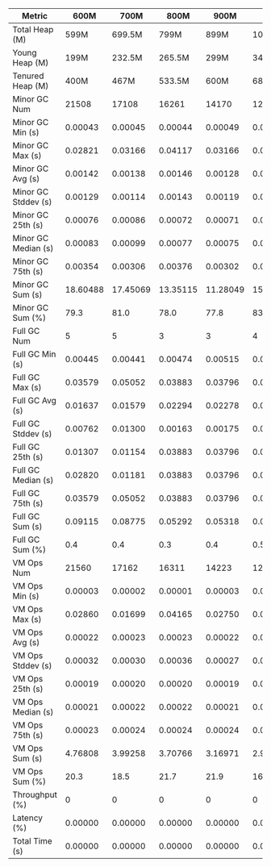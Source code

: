 | Metric | 600M | 700M | 800M | 900M | 1GB | 2GB | 4GB | 8GB |
|------|----|----|----|----|---|---|---|---|
| Total Heap (M) | 599M | 699.5M | 799M | 899M | 1023.5M | 2047.5M | 4095.5M | 8191M |
| Young Heap (M) | 199M | 232.5M | 265.5M | 299M | 340.5M | 682M | 1364.5M | 2729.5M |
| Tenured Heap (M) | 400M | 467M | 533.5M | 600M | 683M | 1365.5M | 2731M | 5461.5M |
| Minor GC Num | 21508 | 17108 | 16261 | 14170 | 12685 | 6430 | 3088 | 1527 |
| Minor GC Min (s) | 0.00043 | 0.00045 | 0.00044 | 0.00049 | 0.00046 | 0.00044 | 0.00047 | 0.00048 |
| Minor GC Max (s) | 0.02821 | 0.03166 | 0.04117 | 0.03166 | 0.02801 | 0.04893 | 0.04220 | 0.05054 |
| Minor GC Avg (s) | 0.00142 | 0.00138 | 0.00146 | 0.00128 | 0.00153 | 0.00159 | 0.00170 | 0.00143 |
| Minor GC Stddev (s) | 0.00129 | 0.00114 | 0.00143 | 0.00119 | 0.00128 | 0.00137 | 0.00188 | 0.00212 |
| Minor GC 25th (s) | 0.00076 | 0.00086 | 0.00072 | 0.00071 | 0.00095 | 0.00122 | 0.00118 | 0.00079 |
| Minor GC Median (s) | 0.00083 | 0.00099 | 0.00077 | 0.00075 | 0.00116 | 0.00136 | 0.00126 | 0.00086 |
| Minor GC 75th (s) | 0.00354 | 0.00306 | 0.00376 | 0.00302 | 0.00325 | 0.00306 | 0.00360 | 0.00313 |
| Minor GC Sum (s) | 18.60488 | 17.45069 | 13.35115 | 11.28049 | 15.10369 | 9.14832 | 4.26718 | 1.60543 |
| Minor GC Sum (%) | 79.3 | 81.0 | 78.0 | 77.8 | 83.2 | 85.1 | 79.6 | 80.3 |
| Full GC Num | 5 | 5 | 3 | 3 | 4 | 2 | 2 | 2 |
| Full GC Min (s) | 0.00445 | 0.00441 | 0.00474 | 0.00515 | 0.00494 | 0.00490 | 0.00530 | 0.00542 |
| Full GC Max (s) | 0.03579 | 0.05052 | 0.03883 | 0.03796 | 0.05977 | 0.01148 | 0.01118 | 0.01003 |
| Full GC Avg (s) | 0.01637 | 0.01579 | 0.02294 | 0.02278 | 0.02205 | 0.00819 | 0.00824 | 0.00773 |
| Full GC Stddev (s) | 0.00762 | 0.01300 | 0.00163 | 0.00175 | 0.01760 | 0.00465 | 0.00416 | 0.00326 |
| Full GC 25th (s) | 0.01307 | 0.01154 | 0.03883 | 0.03796 | 0.01427 | 0.00490 | 0.00530 | 0.00542 |
| Full GC Median (s) | 0.02820 | 0.01181 | 0.03883 | 0.03796 | 0.01427 | 0.00490 | 0.00530 | 0.00542 |
| Full GC 75th (s) | 0.03579 | 0.05052 | 0.03883 | 0.03796 | 0.05977 | 0.01148 | 0.01118 | 0.01003 |
| Full GC Sum (s) | 0.09115 | 0.08775 | 0.05292 | 0.05318 | 0.08822 | 0.01639 | 0.01649 | 0.01545 |
| Full GC Sum (%) | 0.4 | 0.4 | 0.3 | 0.4 | 0.5 | 0.2 | 0.3 | 0.8 |
| VM Ops Num | 21560 | 17162 | 16311 | 14223 | 12742 | 6484 | 3131 | 1572 |
| VM Ops Min (s) | 0.00003 | 0.00002 | 0.00001 | 0.00003 | 0.00004 | 0.00005 | 0.00002 | 0.00003 |
| VM Ops Max (s) | 0.02860 | 0.01699 | 0.04165 | 0.02750 | 0.01510 | 0.01852 | 0.02336 | 0.00346 |
| VM Ops Avg (s) | 0.00022 | 0.00023 | 0.00023 | 0.00022 | 0.00023 | 0.00024 | 0.00034 | 0.00024 |
| VM Ops Stddev (s) | 0.00032 | 0.00030 | 0.00036 | 0.00027 | 0.00016 | 0.00029 | 0.00099 | 0.00010 |
| VM Ops 25th (s) | 0.00019 | 0.00020 | 0.00020 | 0.00019 | 0.00020 | 0.00021 | 0.00021 | 0.00021 |
| VM Ops Median (s) | 0.00021 | 0.00022 | 0.00022 | 0.00021 | 0.00022 | 0.00023 | 0.00023 | 0.00023 |
| VM Ops 75th (s) | 0.00023 | 0.00024 | 0.00024 | 0.00024 | 0.00025 | 0.00026 | 0.00026 | 0.00026 |
| VM Ops Sum (s) | 4.76808 | 3.99258 | 3.70766 | 3.16971 | 2.96222 | 1.58315 | 1.07818 | 0.37912 |
| VM Ops Sum (%) | 20.3 | 18.5 | 21.7 | 21.9 | 16.3 | 14.7 | 20.1 | 19.0 |
| Throughput (%) | 0 | 0 | 0 | 0 | 0 | 0 | 0 | 0 |
| Latency (%) | 0.00000 | 0.00000 | 0.00000 | 0.00000 | 0.00000 | 0.00000 | 0.00000 | 0.00000 |
| Total Time (s) | 0.00000 | 0.00000 | 0.00000 | 0.00000 | 0.00000 | 0.00000 | 0.00000 | 0.00000 |
